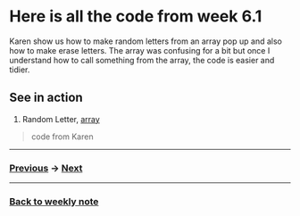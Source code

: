 # Here is all the code from week 6.1
Karen show us how to make random letters from an array pop up and also how to make erase letters. The array was confusing for a bit but once I understand how to call something from the array, the code is easier and tidier.    

## See in action
1. Random Letter, [array](http://127.0.0.1:8689/)

> code from Karen

---------------------------------------------------
### [Previous](https://github.com/napasornc/c0dew0rd/tree/master/processing/week%2004) -> [Next](https://github.com/napasornc/c0dew0rd/tree/master/processing/week%2006.2)  

--------------------------------------------------
### [Back to weekly note](https://napasornc.github.io/c0dew0rd/)



